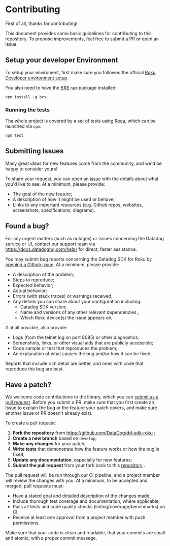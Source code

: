 # Contributing

First of all, thanks for contributing!

This document provides some basic guidelines for contributing to this repository.
To propose improvements, feel free to submit a PR or open an Issue.

## Setup your developer Environment

To setup your enviroment, first make sure you followed the official [Roku Developer environment setup](https://developer.roku.com/en-gb/docs/developer-program/getting-started/developer-setup.md).

You also need to have the [BRS](https://npmjs.org/package/brs) `npm` package installed: 

```shell script
npm install -g brs
```

### Running the tests

The whole project is covered by a set of tests using [Roca](https://hulu.github.io/roca/), which can be launched via `npm`.

```shell script
npm test
```

## Submitting Issues

Many great ideas for new features come from the community, and we'd be happy to
consider yours!

To share your request, you can open an [issue](https://github.com/DataDog/dd-sdk-roku/issues/new?labels=enhancement&template=feature_request.md) 
with the details about what you'd like to see. At a minimum, please provide:

 - The goal of the new feature;
 - A description of how it might be used or behave;
 - Links to any important resources (e.g. Github repos, websites, screenshots,
     specifications, diagrams).

## Found a bug?

For any urgent matters (such as outages) or issues concerning the Datadog service
or UI, contact our support team via https://docs.datadoghq.com/help/ for direct,
faster assistance.

You may submit bug reports concerning the Datadog SDK for Roku by 
[opening a Github issue](https://github.com/DataDog/dd-sdk-roku/issues/new?labels=bug&template=bug_report.md).
At a minimum, please provide:

 - A description of the problem;
 - Steps to reproduce;
 - Expected behavior;
 - Actual behavior;
 - Errors (with stack traces) or warnings received;
 - Any details you can share about your configuration including:
    - Datadog SDK version;
    - Name and versions of any other relevant dependencies ;
    - Which Roku device(s) the issue appears on;

If at all possible, also provide:

 - Logs (from the telnet log on port 8085) or other diagnostics;
 - Screenshots, links, or other visual aids that are publicly accessible;
 - Code sample or test that reproduces the problem;
 - An explanation of what causes the bug and/or how it can be fixed.

Reports that include rich detail are better, and ones with code that reproduce
the bug are best.

## Have a patch?

We welcome code contributions to the library, which you can 
[submit as a pull request](https://github.com/DataDog/dd-sdk-roku/pull/new/develop).
Before you submit a PR, make sure that you first create an Issue to explain the
bug or the feature your patch covers, and make sure another Issue or PR doesn't
already exist.

To create a pull request:

1. **Fork the repository** from https://github.com/DataDog/dd-sdk-roku ;
2. **Create a new branch** based on `develop`;
3. **Make any changes** for your patch;
4. **Write tests** that demonstrate how the feature works or how the bug is fixed;
5. **Update any documentation**, especially for new features;
6. **Submit the pull request** from your fork back to this 
    [repository](https://github.com/DataDog/dd-sdk-roku) .


The pull request will be run through our CI pipeline, and a project member will
review the changes with you. At a minimum, to be accepted and merged, pull
requests must:

 - Have a stated goal and detailed description of the changes made;
 - Include thorough test coverage and documentation, where applicable;
 - Pass all tests and code quality checks (linting/coverage/benchmarks) on CI;
 - Receive at least one approval from a project member with push permissions.

Make sure that your code is clean and readable, that your commits are small and
atomic, with a proper commit message. 
